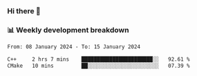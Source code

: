### Hi there 👋

### 📊 Weekly development breakdown
<!--START_SECTION:waka-->

```txt
From: 08 January 2024 - To: 15 January 2024

C++     2 hrs 7 mins    ███████████████████████░░   92.61 %
CMake   10 mins         ██░░░░░░░░░░░░░░░░░░░░░░░   07.39 %
```

<!--END_SECTION:waka-->
